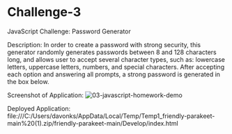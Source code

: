# Challenge-3
JavaScript Challenge: Password Generator

Description:
In order to create a password with strong security, this generator randomly generates passwords between 8 and 128 characters long, and allows user to accept several character types, such as: lowercase letters, uppercase letters, numbers, and special characters. After accepting each option and answering all prompts, a strong password is generated in the box below.

Screenshot of Application:
![03-javascript-homework-demo](https://user-images.githubusercontent.com/95988336/146465944-5ff9339b-6d6f-43ca-89f0-937e0d7b3b29.png)

Deployed Application:
file:///C:/Users/davonks/AppData/Local/Temp/Temp1_friendly-parakeet-main%20(1).zip/friendly-parakeet-main/Develop/index.html

